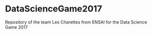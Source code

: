 # DataScienceGame2017
Repository of the team Les Charettes from ENSAI for the Data Science Game 2017
